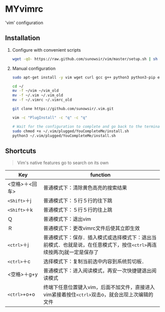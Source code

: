 # MYvimrc
'vim' configuration

## Installation

1.  Configure with convenient scripts

    ```bash
    wget -qO- https://raw.github.com/sunowsir/vim/master/setup.sh | sh -x
    ```

    

2.  Manual configuration

    ```bash
    sudo apt-get install -y vim wget curl gcc g++ python3 python3-pip exuberant-ctags
    
    cd ~/
    mv -f ~/vim ~/vim_old
    mv -f ~/.vim ~/.vim_old
    mv -f ~/.vimrc ~/.vimrc_old
    
    git clone https://github.com/sunowsir/.vim.git
    
    vim -c "PlugInstall" -c "q" -c "q"
    
    # Wait for the configuration to complete and go back to the terminal
    sudo chmod +x ~/.vim/plugged/YouCompleteMe/install.sh
    python3 ~/.vim/plugged/YouCompleteMe/install.sh
    ```

    

## Shortcuts

>   Vim's native features go to search on its own

| Key            | function                                                     |
| -------------- | ------------------------------------------------------------ |
| <空格>＋<回车> | 普通模式下：清除黄色高亮的搜索结果                           |
| `<Shift>`＋j   | 普通模式下：５行５行的往下跳                                 |
| `<Shift>`＋k   | 普通模式下：５行５行的往上跳                                 |
| Ｑ             | 普通模式下：退出vim                                          |
| Ｒ             | 普通模式下：更改vimrc文件后使其立即生效                      |
| `<ctrl>`＋j    | 普通模式下：保存．插入模式或选择模式下：退出当前模式．也就是说，在任意模式下，按住`<ctrl>`再连续按两次j就一定是保存了 |
| `<ctrl>`＋c    | 选择模式下：复制当前选中内容到系统剪切板．                   |
| <空格>＋g+y    | 普通模式下：进入阅读模式，再安一次快捷键退出阅读模式         |
| `<ctrl>`+o+o   | 终端下任意位置键入vim，后面不加文件，直接进入vim紧接着按住`<ctrl>`双击o，就会出现上次编辑的文件 |


